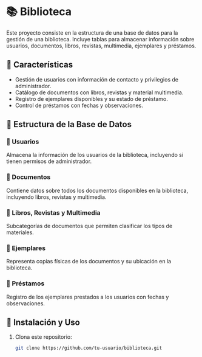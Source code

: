 # 📚 Biblioteca

Este proyecto consiste en la estructura de una base de datos para la gestión de una biblioteca. Incluye tablas para almacenar información sobre usuarios, documentos, libros, revistas, multimedia, ejemplares y préstamos.

## 📌 Características

- Gestión de usuarios con información de contacto y privilegios de administrador.
- Catálogo de documentos con libros, revistas y material multimedia.
- Registro de ejemplares disponibles y su estado de préstamo.
- Control de préstamos con fechas y observaciones.

## 📂 Estructura de la Base de Datos

### 🔹 Usuarios
Almacena la información de los usuarios de la biblioteca, incluyendo si tienen permisos de administrador.

### 🔹 Documentos
Contiene datos sobre todos los documentos disponibles en la biblioteca, incluyendo libros, revistas y multimedia.

### 🔹 Libros, Revistas y Multimedia
Subcategorías de documentos que permiten clasificar los tipos de materiales.

### 🔹 Ejemplares
Representa copias físicas de los documentos y su ubicación en la biblioteca.

### 🔹 Préstamos
Registro de los ejemplares prestados a los usuarios con fechas y observaciones.

## 🚀 Instalación y Uso

1. Clona este repositorio:
   ```bash
   git clone https://github.com/tu-usuario/biblioteca.git

